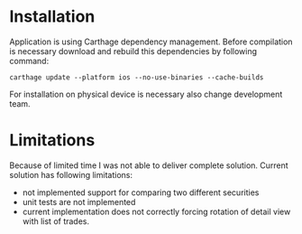 # Installation

Application is using Carthage dependency management. Before compilation is necessary
download and rebuild this dependencies by following command:

`carthage update --platform ios --no-use-binaries --cache-builds`

For installation on physical device is necessary also change development team.

# Limitations

Because of limited time I was not able to deliver complete solution. Current solution
has following limitations:

- not implemented support for comparing two different securities
- unit tests are not implemented
- current implementation does not correctly forcing rotation of detail view with list
of trades.